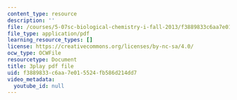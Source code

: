 ```yaml
---
content_type: resource
description: ''
file: /courses/5-07sc-biological-chemistry-i-fall-2013/f3889833c6aa7e015524fb586d214dd7_GrrEdi84cV4.pdf
file_type: application/pdf
learning_resource_types: []
license: https://creativecommons.org/licenses/by-nc-sa/4.0/
ocw_type: OCWFile
resourcetype: Document
title: 3play pdf file
uid: f3889833-c6aa-7e01-5524-fb586d214dd7
video_metadata:
  youtube_id: null
---
```


